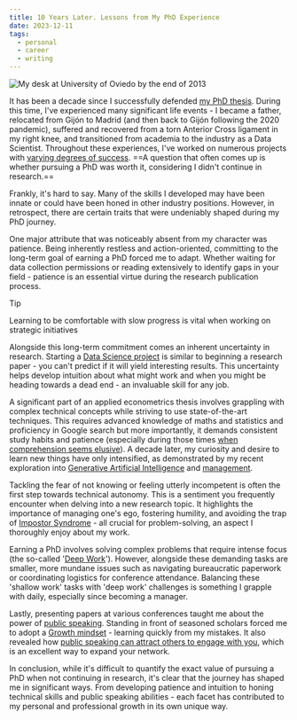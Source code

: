 ```yaml
---
title: 10 Years Later. Lessons from My PhD Experience
date: 2023-12-11
tags:
  - personal
  - career
  - writing
---
```

![My desk at University of Oviedo by the end of 2013](desk-academia.jpg)

It has been a decade since I successfully defended [my PhD thesis](https://digibuo.uniovi.es/dspace/handle/10651/21702). During this time, I've experienced many significant life events - I became a father, relocated from Gijón to Madrid (and then back to Gijón following the 2020 pandemic), suffered and recovered from a torn Anterior Cross ligament in my right knee, and transitioned from academia to the industry as a Data Scientist. Throughout these experiences, I've worked on numerous projects with [varying degrees of success](My%20failure%20resume.md). ==A question that often comes up is whether pursuing a PhD was worth it, considering I didn't continue in research.==

Frankly, it's hard to say. Many of the skills I developed may have been innate or could have been honed in other industry positions. However, in retrospect, there are certain traits that were undeniably shaped during my PhD journey.

One major attribute that was noticeably absent from my character was patience. Being inherently restless and action-oriented, committing to the long-term goal of earning a PhD forced me to adapt. Whether waiting for data collection permissions or reading extensively to identify gaps in your field - patience is an essential virtue during the research publication process.

> [!tip]
> Learning to be comfortable with slow progress is vital when working on strategic initiatives

Alongside this long-term commitment comes an inherent uncertainty in research. Starting a [Data Science project](Agile%20for%20Data%20Science.md) is similar to beginning a research paper - you can't predict if it will yield interesting results. This uncertainty helps develop intuition about what might work and when you might be heading towards a dead end - an invaluable skill for any job.

A significant part of an applied econometrics thesis involves grappling with complex technical concepts while striving to use state-of-the-art techniques. This requires advanced knowledge of maths and statistics and proficiency in Google search but more importantly, it demands consistent study habits and patience (especially during those times [when comprehension seems elusive](The%20Power%20of%20Yet.md)). A decade later, my curiosity and desire to learn new things have only intensified, as demonstrated by my recent exploration into [Generative Artificial Intelligence](Generating%20images%20with%20your%20LoRA%20like%20a%20Pro.md) and [management](mocs/moc-management.md). 

Tackling the fear of not knowing or feeling utterly incompetent is often the first step towards technical autonomy. This is a sentiment you frequently encounter when delving into a new research topic. It highlights the importance of managing one's ego, fostering humility, and avoiding the trap of [Impostor Syndrome](Taming%20Impostor%20Syndrome.md) - all crucial for problem-solving, an aspect I thoroughly enjoy about my work.

Earning a PhD involves solving complex problems that require intense focus (the so-called '[Deep Work](literature-notes/Books/Deep%20Work.md)'). However, alongside these demanding tasks are smaller, more mundane issues such as navigating bureaucratic paperwork or coordinating logistics for conference attendance. Balancing these 'shallow work' tasks with 'deep work' challenges is something I grapple with daily, especially since becoming a manager.

Lastly, presenting papers at various conferences taught me about the power of [public speaking](mocs/moc-public-appearances.md). Standing in front of seasoned scholars forced me to adopt a  [Growth mindset](Growth%20mindset.md) - learning quickly from my mistakes. It also revealed how [public speaking can attract others to engage with you](Public%20Speaking%20is%20a%20Game-Changer%20for%20Networking.md), which is an excellent way to expand your network.

In conclusion, while it's difficult to quantify the exact value of pursuing a PhD when not continuing in research, it's clear that the journey has shaped me in significant ways. From developing patience and intuition to honing technical skills and public speaking abilities - each facet has contributed to my personal and professional growth in its own unique way.














